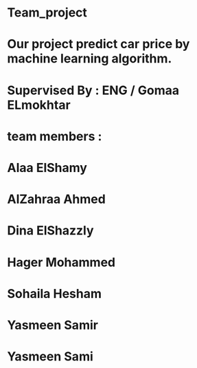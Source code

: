 # Team_project 
# Our project predict car price by machine learning algorithm.
# Supervised By : ENG / Gomaa ELmokhtar 
# team members : 
# Alaa ElShamy
# AlZahraa Ahmed
# Dina ElShazzly
# Hager Mohammed
# Sohaila Hesham
# Yasmeen Samir
# Yasmeen Sami
